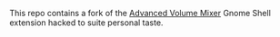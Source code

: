This repo contains a fork of the [Advanced Volume Mixer](http://repo.or.cz/w/AdvancedVolumeMixer.git) Gnome Shell extension hacked to suite personal taste.
